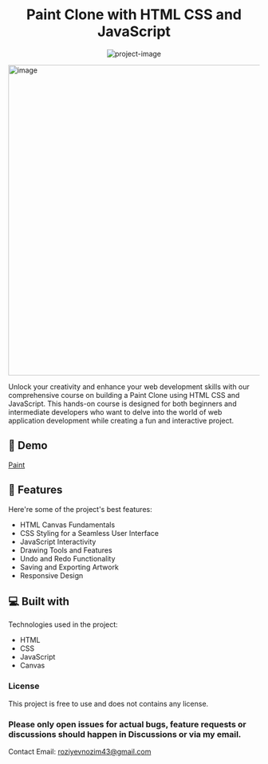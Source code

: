 <h1 align="center" id="title">Paint Clone with HTML CSS and JavaScript</h1>

<p align="center"><img src="https://media.graphassets.com/SaZfwkN2Ryeo8RgDa4gn" alt="project-image"></p>

<img width="1348" height="623" alt="image" src="https://github.com/user-attachments/assets/207c6199-f73f-44db-bd38-c2aa8872f890" />


<p id="description">Unlock your creativity and enhance your web development skills with our comprehensive course on building a Paint Clone using HTML CSS and JavaScript. This hands-on course is designed for both beginners and intermediate developers who want to delve into the world of web application development while creating a fun and interactive project.</p>

<h2>🚀 Demo</h2>

[Paint](https://paint-self.vercel.app/)

  
  
<h2>🧐 Features</h2>

Here're some of the project's best features:

*   HTML Canvas Fundamentals
*   CSS Styling for a Seamless User Interface
*   JavaScript Interactivity
*   Drawing Tools and Features
*   Undo and Redo Functionality
*   Saving and Exporting Artwork
*   Responsive Design

  
  
<h2>💻 Built with</h2>

Technologies used in the project:

*   HTML
*   CSS
*   JavaScript
*   Canvas

### License
This project is free to use and does not contains any license.

### Please only open issues for actual bugs, feature requests or discussions should happen in Discussions or via my email.
Contact Email: roziyevnozim43@gmail.com
